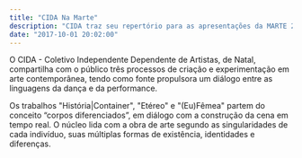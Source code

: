 ```yaml
---
title: "CIDA Na Marte"
description: "CIDA traz seu repertório para as apresentações da MARTE 2017"
date: "2017-10-01 20:02:00"
---
```


O CIDA - Coletivo Independente Dependente de Artistas, de Natal, compartilha com o público três processos de criação e experimentação em arte contemporânea, tendo como fonte propulsora um diálogo entre as linguagens da dança e da performance.

Os trabalhos "História|Container", "Etéreo" e "(Eu)Fêmea" partem do conceito “corpos diferenciados”, em diálogo com a construção da cena em tempo real. O núcleo lida com a obra de arte segundo as singularidades de cada indivíduo, suas múltiplas formas de existência, identidades e diferenças.
